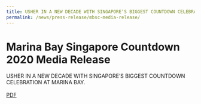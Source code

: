 ```yaml
---
title: USHER IN A NEW DECADE WITH SINGAPORE’S BIGGEST COUNTDOWN CELEBRATION AT MARINA BAY
permalink: /news/press-release/mbsc-media-release/
---
```


# **Marina Bay Singapore Countdown 2020 Media Release**
USHER IN A NEW DECADE WITH SINGAPORE’S BIGGEST COUNTDOWN CELEBRATION AT MARINA BAY.
<br>
<br>
[PDF](/news/press-release/files/media-release-for-mbsc-updated.pdf)
